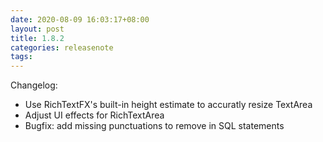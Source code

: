 ```yaml
---
date: 2020-08-09 16:03:17+08:00
layout: post
title: 1.8.2
categories: releasenote
tags: 
---
```


Changelog:

* Use RichTextFX's built-in height estimate to accuratly resize TextArea
* Adjust UI effects for RichTextArea
* Bugfix: add missing punctuations to remove in SQL statements
